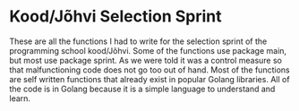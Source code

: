# Kood/Jõhvi Selection Sprint

These are all the functions I had to write for the selection sprint of the programming school kood/Jõhvi. Some of the functions use package main, but most use package sprint. As we were told it was a control measure so that malfunctioning code does not go too out of hand. Most of the functions are self written functions that already exist in popular Golang libraries. All of the code is in Golang because it is a simple language to understand and learn.

